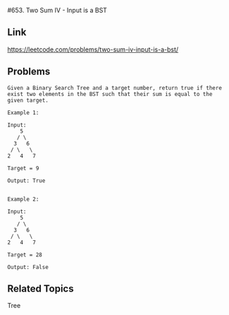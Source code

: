 #653. Two Sum IV - Input is a BST
## Link
https://leetcode.com/problems/two-sum-iv-input-is-a-bst/
## Problems
```
Given a Binary Search Tree and a target number, return true if there exist two elements in the BST such that their sum is equal to the given target.

Example 1:

Input: 
    5
   / \
  3   6
 / \   \
2   4   7

Target = 9

Output: True
 

Example 2:

Input: 
    5
   / \
  3   6
 / \   \
2   4   7

Target = 28

Output: False
```
## Related Topics
Tree

